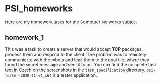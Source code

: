 # PSI_homeworks
Here are my homework tasks for the Computer Networks subject

## homework_1

This was a task to create a server that would accept **TCP** packages, process them and respond to the client.
The problem was to remotely communicate with the robots and lead them to the goal tile, where they found the
secret message and sent it to us. You can find the complete task text in Czech on the screenshots in the
`task_specification` directory. `psi-tester-2020-t1-v4_x64` is a tester application. 
